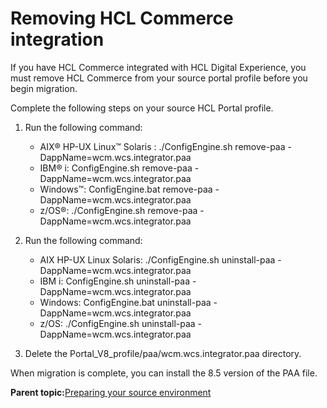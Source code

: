 # Removing HCL Commerce integration

If you have HCL Commerce integrated with HCL Digital Experience, you must remove HCL Commerce from your source portal profile before you begin migration.

Complete the following steps on your source HCL Portal profile.

1.  Run the following command:

    -   AIX® HP-UX Linux™ Solaris : ./ConfigEngine.sh remove-paa -DappName=wcm.wcs.integrator.paa
    -   IBM® i: ConfigEngine.sh remove-paa -DappName=wcm.wcs.integrator.paa
    -   Windows™: ConfigEngine.bat remove-paa -DappName=wcm.wcs.integrator.paa
    -   z/OS®: ./ConfigEngine.sh remove-paa -DappName=wcm.wcs.integrator.paa
2.  Run the following command:

    -   AIX HP-UX Linux Solaris: ./ConfigEngine.sh uninstall-paa -DappName=wcm.wcs.integrator.paa
    -   IBM i: ConfigEngine.sh uninstall-paa -DappName=wcm.wcs.integrator.paa
    -   Windows: ConfigEngine.bat uninstall-paa -DappName=wcm.wcs.integrator.paa
    -   z/OS: ./ConfigEngine.sh uninstall-paa -DappName=wcm.wcs.integrator.paa
3.  Delete the Portal\_V8\_profile/paa/wcm.wcs.integrator.paa directory.


When migration is complete, you can install the 8.5 version of the PAA file.

**Parent topic:**[Preparing your source environment](../migrate/mig_t_premig_tasks.md)

